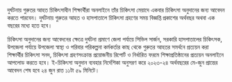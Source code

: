 দুর্ঘটনায় গুরুতর আহত চিকিৎসাধীন শিক্ষার্থীরা অনলাইনে তাঁর চিকিৎসা মেয়াদে একবার চিকিৎসা অনুদানের জন্য আবেদন করতে পারবেন। দুর্ঘটনায় গুরুতর আহত ও হাসপাতালে চিকিৎসা গ্রহণের সময় বিজ্ঞপ্তি প্রকাশের অর্থবছর অথবা এক বছরের মধ্যে হতে হবে।

চিকিৎসা অনুদানের জন্য আবেদনের ক্ষেত্রে দুর্ঘটনা প্রমাণে জেলা পর্যায়ে সিভিল সার্জন, সরকারি হাসপাতালের চিকিৎসক, উপজেলা পর্যায়ে উপজেলা স্বাস্থ্য ও পরিবার পরিকল্পনা কর্মকর্তার কাছ থেকে গুরুতর আহতর সমর্থনে প্রত্যয়ন করা শিক্ষার্থীর চিকিৎসা সনদ, চিকিৎসা গ্রহণসংক্রান্ত প্রয়োজনীয় রিপোর্ট ও নির্ধারিত ফরমে শিক্ষাপ্রতিষ্ঠানের প্রত্যয়ন অনলাইনে আপলোড করতে হবে। ই-চিকিৎসা অনুদান ব্যবহার নির্দেশিকা অনুসরণ করে ২০২৩-২৪ অর্থবছরের মে-জুন প্রান্তের আবেদন শেষ হবে ২৪ জুন রাত ১১টা ৫৯ মিনিটে।
